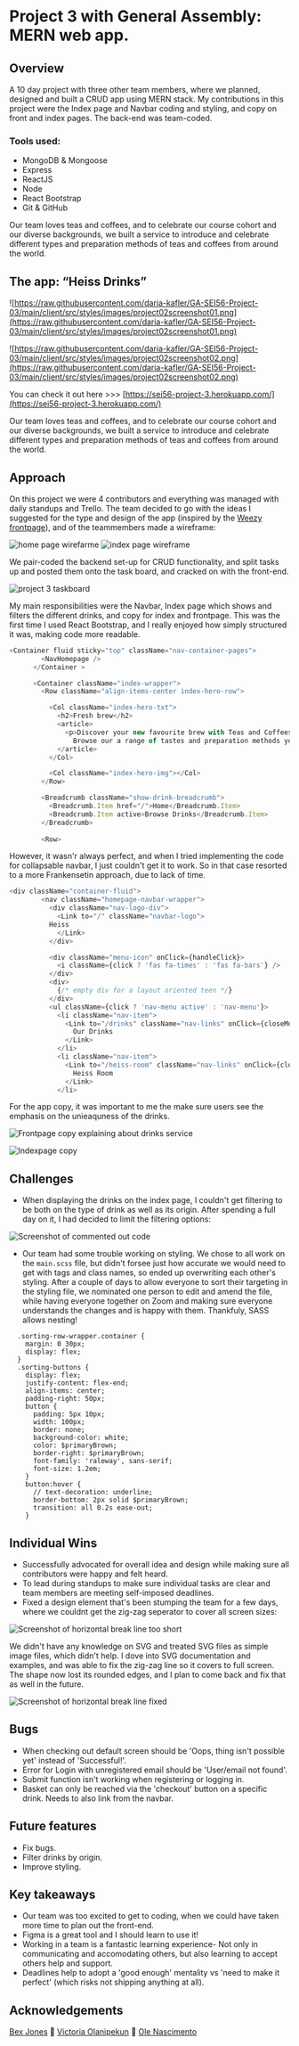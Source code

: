  # Project 3 with General Assembly: MERN web app.
 ## Overview
A 10 day project with three other team members, where we planned, designed and built a CRUD app using MERN stack.
My contributions in this project were the Index page and Navbar coding and styling, and copy on front and index pages. The back-end was team-coded.

 ### Tools used: 
 * MongoDB & Mongoose
 * Express
 * ReactJS 
 * Node
 * React Bootstrap
 * Git & GitHub
 
 
Our team loves teas and coffees, and to celebrate our course cohort and our diverse backgrounds, we built a service to introduce and celebrate different types and preparation methods of teas and coffees from around the world.


 ## The app: “Heiss Drinks” 
![https://raw.githubusercontent.com/daria-kafler/GA-SEI56-Project-03/main/client/src/styles/images/project02screenshot01.png](https://raw.githubusercontent.com/daria-kafler/GA-SEI56-Project-03/main/client/src/styles/images/project02screenshot01.png)

![https://raw.githubusercontent.com/daria-kafler/GA-SEI56-Project-03/main/client/src/styles/images/project02screenshot02.png](https://raw.githubusercontent.com/daria-kafler/GA-SEI56-Project-03/main/client/src/styles/images/project02screenshot02.png)

You can check it out here >>> [https://sei56-project-3.herokuapp.com/](https://sei56-project-3.herokuapp.com/)

Our team loves teas and coffees, and to celebrate our course cohort and our diverse backgrounds, we built a service to introduce and celebrate different types and preparation methods of teas and coffees from around the world.

## Approach
On this project we were 4 contributors and everything was managed with daily standups and Trello. 
The team decided to go with the ideas I suggested for the type and design of the app (inspired by the [Weezy frontpage](https://weezy.co.uk/)), and of the teammembers made a wireframe:

![home page wirefarme](https://raw.githubusercontent.com/daria-kafler/GA-SEI56-Project-03/main/client/src/styles/images/HomePage.png)
![index page wireframe](https://raw.githubusercontent.com/daria-kafler/GA-SEI56-Project-03/main/client/src/styles/images/Index%20page.png)

We pair-coded the backend set-up for CRUD functionality, and split tasks up and posted them onto the task board, and cracked on with the front-end.

![project 3 taskboard](https://raw.githubusercontent.com/daria-kafler/GA-SEI56-Project-03/main/client/src/styles/images/project3taskboard.png)

My main responsibilities were the Navbar, Index page which shows and filters the different drinks, and copy for index and frontpage. 
This was the first time I used React Bootstrap, and I really enjoyed how simply structured it was, making code more readable.

```javascript
<Container fluid sticky="top" className="nav-container-pages">
        <NavHomepage />
      </Container >

      <Container className="index-wrapper">
        <Row className="align-items-center index-hero-row">

          <Col className="index-hero-txt">
            <h2>Fresh brew</h2>
            <article>
              <p>Discover your new favourite brew with Teas and Coffees that you didnt even know existed.
                Browse our a range of tastes and preparation methods you’ll love, and choose the right new brew for you.</p>
            </article>
          </Col>

          <Col className="index-hero-img"></Col>
        </Row>

        <Breadcrumb className="show-drink-breadcrumb">
          <Breadcrumb.Item href="/">Home</Breadcrumb.Item>
          <Breadcrumb.Item active>Browse Drinks</Breadcrumb.Item>
        </Breadcrumb>
        
        <Row>
```

However, it wasn'r always perfect, and when I tried implementing the code for collapsable navbar, I just couldn't get it to work. So in that case resorted to a more Frankensetin approach, due to lack of time.

```javascript
<div className="container-fluid">
        <nav className="homepage-navbar-wrapper">
          <div className="nav-logo-div">
            <Link to="/" className="navbar-logo">
          Heiss
            </Link>
          </div>

          <div className="menu-icon" onClick={handleClick}>
            <i className={click ? 'fas fa-times' : 'fas fa-bars'} />
          </div>
          <div>
            {/* empty div for a layout oriented teen */}
          </div>
          <ul className={click ? 'nav-menu active' : 'nav-menu'}>
            <li className="nav-item">
              <Link to="/drinks" className="nav-links" onClick={closeMobileMenu}>
                Our Drinks
              </Link>
            </li>
            <li className="nav-item">
              <Link to="/heiss-room" className="nav-links" onClick={closeMobileMenu}>
                Heiss Room
              </Link>
            </li>
```

For the app copy, it was important to me the make sure users see the emphasis on the unieaquness of the drinks.

![Frontpage copy explaining about drinks service](https://raw.githubusercontent.com/daria-kafler/GA-SEI56-Project-03/main/client/src/styles/Screenshot%202021-08-12%20at%2014.42.11.png)

![Indexpage copy](https://raw.githubusercontent.com/daria-kafler/GA-SEI56-Project-03/main/client/src/styles/Screenshot%202021-08-12%20at%2014.38.11.png)


## Challenges
* When displaying the drinks on the index page, I couldn't get filtering to be both on the type of drink as well as its origin. After spending a full day on it, I had decided to limit the filtering options:

![Screenshot of commented out code](https://raw.githubusercontent.com/daria-kafler/GA-SEI56-Project-03/main/client/src/styles/images/Screenshot%202021-08-10%20at%2016.15.39.png)

* Our team had some trouble working on styling. We chose to all work on the `main.scss` file, but didn't forsee just how accurate we would need to get with tags and class names, so ended up overwriting each other's styling.
After a couple of days to allow everyone to sort their targeting in the styling file, we nominated one person to edit and amend the file, while having everyone together on Zoom and making sure everyone understands the changes and is happy with them.
Thankfuly, SASS allows nesting!

```index-wrapper.container {
  .sorting-row-wrapper.container {
    margin: 0 30px;
    display: flex;
  }
  .sorting-buttons {
    display: flex;
    justify-content: flex-end;
    align-items: center;
    padding-right: 50px;
    button {
      padding: 5px 10px;
      width: 100px;
      border: none;
      background-color: white;
      color: $primaryBrown;
      border-right: $primaryBrown;
      font-family: 'raleway', sans-serif;
      font-size: 1.2em;
    }
    button:hover {
      // text-decoration: underline;
      border-bottom: 2px solid $primaryBrown;
      transition: all 0.2s ease-out;
    }
```

## Individual Wins
* Successfully advocated for overall idea and design while making sure all contributors were happy and felt heard.
* To lead during standups to make sure individual tasks are clear and team members are meeting self-imposed deadlines. 
* Fixed a design element that's been stumping the team for a few days, where we couldnt get the zig-zag seperator to cover all screen sizes:

![Screenshot of horizontal break line too short](https://raw.githubusercontent.com/daria-kafler/GA-SEI56-Project-03/main/client/src/styles/zigzagshort.jpg)

We didn't have any knowledge on SVG and treated SVG files as simple image files, which didn't help. I dove into SVG documentation and examples, and was able to fix the zig-zag line so it covers to full screen. The shape now lost its rounded edges, and I plan to come back and fix that as well in the future. 

![Screenshot of horizontal break line fixed](https://raw.githubusercontent.com/daria-kafler/GA-SEI56-Project-03/main/client/src/styles/zigzagfixed.png)



## Bugs
* When checking out default screen should be 'Oops, thing isn't possible yet' instead of 'Successful!'.
* Error for Login with unregistered email should be 'User/email not found'.
* Submit function isn't working when registering or logging in.
* Basket can only be reached via the 'checkout' button on a specific drink. Needs to also link from the navbar.

## Future features
* Fix bugs.
* Filter drinks by origin.
* Improve styling.

## Key takeaways
* Our team was too excited to get to coding, when we could have taken more time to plan out the front-end.
* Figma is a great tool and I should learn to use it!
* Working in a team is a fantastic learning experience- Not only in communicating and accomodating others, but also learning to accept others help and support.
* Deadlines help to adopt a 'good enough' mentality vs 'need to make it perfect' (which risks not shipping anything at all).

## Acknowledgements
[Bex Jones](https://github.com/simplythebex) 🧡
[Victoria Olanipekun](https://github.com/victoriaolanipekun) 🧡
[Ole Nascimento](https://github.com/eintrittfrei)
